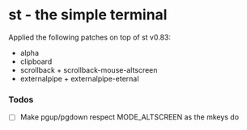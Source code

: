 # st - the simple terminal

Applied the following patches on top of st v0.83:
 - alpha
 - clipboard
 - scrollback + scrollback-mouse-altscreen
 - externalpipe + externalpipe-eternal

### Todos

- [ ] Make pgup/pgdown respect MODE_ALTSCREEN as the mkeys do
